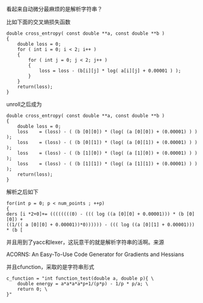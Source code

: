 看起来自动微分最麻烦的是解析字符串？

比如下面的交叉熵损失函数

```
double cross_entropy( const double **a, const double **b )
{
	double loss = 0;
	for ( int i = 0; i < 2; i++ )
	{
		for ( int j = 0; j < 2; j++ )
		{
			loss = loss - (b[i][j] * log( a[i][j] + 0.00001 ) );
		}
	}
	return(loss);
}
```

unroll之后成为

```
double cross_entropy( const double **a, const double **b )
{
	double loss = 0;
	loss	= (loss) - ( (b [0][0]) * (log( (a [0][0]) + (0.00001) ) ) );
	loss	= (loss) - ( (b [0][1]) * (log( (a [0][1]) + (0.00001) ) ) );
	loss	= (loss) - ( (b [1][0]) * (log( (a [1][0]) + (0.00001) ) ) );
	loss	= (loss) - ( (b [1][1]) * (log( (a [1][1]) + (0.00001) ) ) );
	return(loss);
}
```

解析之后如下

```
for(int p = 0; p < num_points ; ++p)
{
ders [i *2+0]+= ((((((((0) - ((( log ((a [0][0] + 0.00001))) * (b [0][0]) +
((1/(( a [0][0] + 0.00001))*0)))))) - ((( log ((a [0][1] + 0.00001))) * (b [
```

并且用到了yacc和lexer，这玩意干的就是解析字符串的活啊。来源

ACORNS: An Easy-To-Use Code Generator for Gradients and
Hessians  

并且cfunction，采取的是字符串形式

```
c_function = "int function_test(double a, double p){ \
    double energy = a*a*a*a*p+1/(p*p) - 1/p * p/a; \
    return 0; \
}"

```

